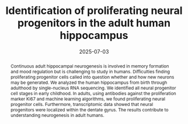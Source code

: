---
# Documentation: https://sourcethemes.com/academic/docs/managing-content/

title: "Identification of proliferating neural progenitors in the adult human hippocampus"
authors:
- Ionut Dumitru
- Marta Paterlini
- Margherita Zamboni
- Christoph Ziegenhain
- Sarantis Giatrellis
- Rasool Saghaleyni
- Åsa Björklund
- Kanar Alkass
- Mathew Tata
- Henrik Druid
- Rickard Sandberg
- Jonas Frisén

date: "2025-07-03"
doi: "https://doi.org/10.1126/science.adu9575"

# Schedule page publish date (NOT publication's date).
# publishDate: {{ .Date }}

# Publication type.
# Legend: 0 = Uncategorized; 1 = Conference paper; 2 = Journal article;
# 3 = Preprint / Working Paper; 4 = Report; 5 = Book; 6 = Book section;
# 7 = Thesis; 8 = Patent
publication_types: ["2"]

# Publication name and optional abbreviated publication name.
publication: "Science"
publication_short: ""

abstract: "Continuous adult hippocampal neurogenesis is involved in memory formation and mood regulation but is challenging to study in humans. Difficulties finding proliferating progenitor cells called into question whether and how new neurons may be generated. We analyzed the human hippocampus from birth through adulthood by single-nucleus RNA sequencing. We identified all neural progenitor cell stages in early childhood. In adults, using antibodies against the proliferation marker Ki67 and machine learning algorithms, we found proliferating neural progenitor cells. Furthermore, transcriptomic data showed that neural progenitors were localized within the dentate gyrus. The results contribute to understanding neurogenesis in adult humans."

# Summary. An optional shortened abstract.
summary: "Our findings support the existence of ongoing adult hippocampal neurogenesis, clarifying its cellular basis for memory and mood regulation."

tags:
- AdultNeurogenesis
- NeuralProgenitors
- DentateGyrus
- SingleNucleusRNASeq
- Spatial Transcriptomics
- Xenium
- HumanBrainResearch

categories: []
featured: true

# Custom links (optional).
#   Uncomment and edit lines below to show custom links.
# links:
# - name: Follow
#   url: https://twitter.com
#   icon_pack: fab
#   icon: twitter

url_pdf: https://www.science.org/doi/full/10.1126/science.adu9575
url_code: https://zenodo.org/records/14882965
url_dataset: https://zenodo.org/records/14879552
url_poster:
url_project:
url_slides:
url_source:
url_video:

# Featured image
# To use, add an image named `featured.jpg/png` to your page's folder.
# Focal points: Smart, Center, TopLeft, Top, TopRight, Left, Right, BottomLeft, Bottom, BottomRight.
image:
  caption: "Source: https://zenodo.org/records/14882965"
  focal_point: ""
  preview_only: false

# Associated Projects (optional).
#   Associate this publication with one or more of your projects.
#   Simply enter your project's folder or file name without extension.
#   E.g. `internal-project` references `content/project/internal-project/index.md`.
#   Otherwise, set `projects: []`.
projects: []

# Slides (optional).
#   Associate this publication with Markdown slides.
#   Simply enter your slide deck's filename without extension.
#   E.g. `slides: "example"` references `content/slides/example/index.md`.
#   Otherwise, set `slides: ""`.
slides: ""
---